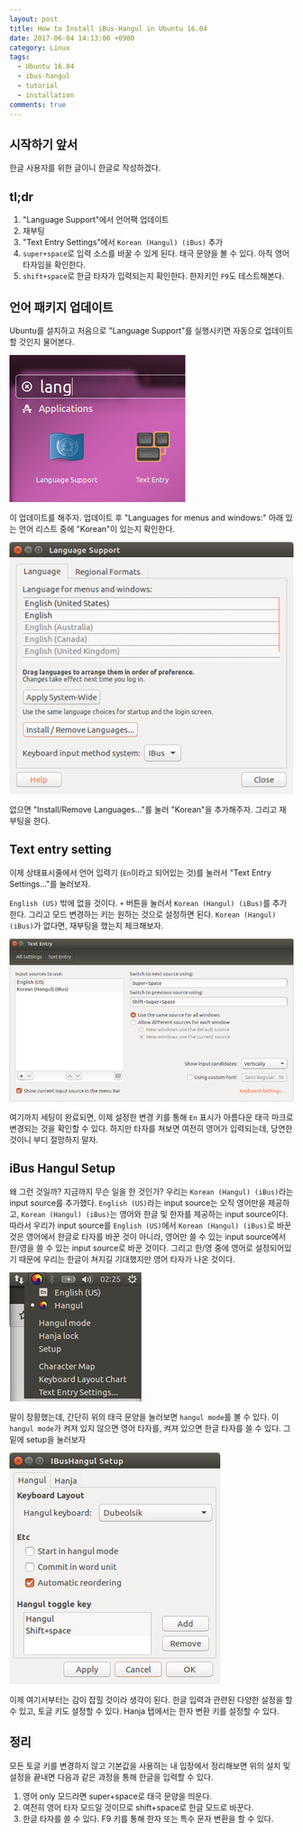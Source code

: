 ```yaml
---
layout: post
title: How to Install iBus-Hangul in Ubuntu 16.04
date: 2017-06-04 14:13:00 +0900
category: Linux
tags:
  - Ubuntu 16.04
  - ibus-hangul
  - tutorial
  - installation
comments: true
---
```

## 시작하기 앞서
한글 사용자를 위한 글이니 한글로 작성하겠다.

## tl;dr

1. "Language Support"에서 언어팩 업데이트
2. 재부팅
3. "Text Entry Settings"에서 `Korean (Hangul) (iBus)` 추가
4. `super+space`로 입력 소스를 바꿀 수 있게 된다. 태극 문양을 볼 수 있다. 아직 영어 타자임을 확인한다.
5. `shift+space`로 한글 타자가 입력되는지 확인한다. 한자키인 `F9`도 테스트해본다.

## 언어 패키지 업데이트
Ubuntu를 설치하고 처음으로 "Language Support"를 실행시키면 자동으로 업데이트 할 것인지 물어본다.

![language support at Home](/assets/img/ubuntu-ibus-hangul-01-language-support.png)

이 업데이트를 해주자. 업데이트 후 "Languages for menus and windows:" 아래 있는 언어 리스트 중에 "Korean"이 있는지 확인한다.

![language support setting](/assets/img/ubuntu-ibus-hangul-02-setting-language-support.png)

없으면 "Install/Remove Languages..."를 눌러 "Korean"을 추가해주자. 그리고 재부팅을 한다.

## Text entry setting
이제 상태표시줄에서 언어 입력기 (`En`이라고 되어있는 것)를 눌러서 "Text Entry Settings..."를 눌러보자.

`English (US)` 밖에 없을 것이다. `+` 버튼을 눌러서 `Korean (Hangul) (iBus)`를 추가한다. 그리고 모드 변경하는 키는 원하는 것으로 설정하면 된다. `Korean (Hangul) (iBus)`가 없다면, 재부팅을 했는지 체크해보자.

![text entry settings](/assets/img/ubuntu-ibus-hangul-03-text-entry-settings.png)

여기까지 세팅이 완료되면, 이제 설정한 변경 키를 통해 `En` 표시가 아름다운 태극 마크로 변경되는 것을 확인할 수 있다. 하지만 타자를 쳐보면 여전히 영어가 입력되는데, 당연한 것이니 부디 절망하지 말자.

## iBus Hangul Setup
왜 그런 것일까? 지금까지 무슨 일을 한 것인가? 우리는 `Korean (Hangul) (iBus)`라는 input source를 추가했다. `English (US)`라는 input source는 오직 영어만을 제공하고, `Korean (Hangul) (iBus)`는 영어와 한글 및 한자를 제공하는 input source이다. 따라서 우리가 input source를 `English (US)`에서 `Korean (Hangul) (iBus)`로 바꾼 것은 영어에서 한글로 타자를 바꾼 것이 아니라, 영어만 쓸 수 있는 input source에서 한/영을 쓸 수 있는 input source로 바꾼 것이다. 그리고 한/영 중에 영어로 설정되어있기 때문에 우리는 한글이 쳐지길 기대했지만 영어 타자가 나온 것이다.

![ibus menu](/assets/img/ubuntu-ibus-hangul-04-ibus-menu.png)

말이 장황했는데, 간단히 위의 태극 문양을 눌러보면 `hangul mode`를 볼 수 있다. 이 `hangul mode`가 켜져 있지 않으면 영어 타자를, 켜져 있으면 한글 타자를 쓸 수 있다. 그 밑에 setup을 눌러보자

![ibus Hangul setup](/assets/img/ubuntu-ibus-hangul-05-setup.png)

이제 여기서부터는 감이 잡힐 것이라 생각이 된다. 한글 입력과 관련된 다양한 설정을 할 수 있고, 토글 키도 설정할 수 있다. Hanja 탭에서는 한자 변환 키를 설정할 수 있다.

## 정리
모든 토글 키를 변경하지 않고 기본값을 사용하는 내 입장에서 정리해보면 위의 설치 및 설정을 끝내면 다음과 같은 과정을 통해 한글을 입력할 수 있다.

1. 영어 only 모드라면 super+space로 태극 문양을 띄운다.
2. 여전히 영어 타자 모드일 것이므로 shift+space로 한글 모드로 바꾼다.
3. 한글 타자를 쓸 수 있다. F9 키를 통해 한자 또는 특수 문자 변환을 할 수 있다.
